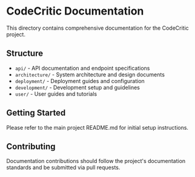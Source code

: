# CodeCritic Documentation

This directory contains comprehensive documentation for the CodeCritic project.

## Structure

- `api/` - API documentation and endpoint specifications
- `architecture/` - System architecture and design documents
- `deployment/` - Deployment guides and configuration
- `development/` - Development setup and guidelines
- `user/` - User guides and tutorials

## Getting Started

Please refer to the main project README.md for initial setup instructions.

## Contributing

Documentation contributions should follow the project's documentation standards and be submitted via pull requests.
